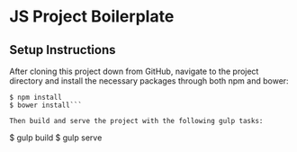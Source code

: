 # JS Project Boilerplate

## Setup Instructions

After cloning this project down from GitHub, navigate to the project directory and install the necessary packages through both npm and bower:

```
$ npm install
$ bower install```

Then build and serve the project with the following gulp tasks:

```
$ gulp build
$ gulp serve
```
